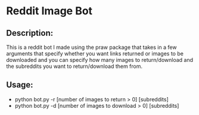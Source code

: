 # Reddit Image Bot

## Description:
This is a reddit bot I made using the praw package that takes in a few arguments that specify whether you want links returned or images to be downloaded and you can specify how many images to return/download and the subreddits you want to return/download them from.

## Usage:
* python bot.py -r [number of images to return > 0] [subreddits]
* python bot.py -d [number of images to download > 0] [subreddits]
